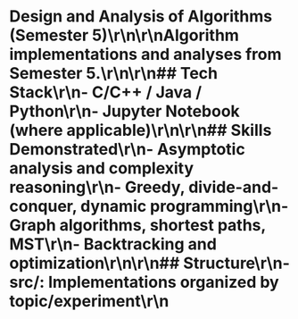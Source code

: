 # Design and Analysis of Algorithms (Semester 5)\r\n\r\nAlgorithm implementations and analyses from Semester 5.\r\n\r\n## Tech Stack\r\n- C/C++ / Java / Python\r\n- Jupyter Notebook (where applicable)\r\n\r\n## Skills Demonstrated\r\n- Asymptotic analysis and complexity reasoning\r\n- Greedy, divide-and-conquer, dynamic programming\r\n- Graph algorithms, shortest paths, MST\r\n- Backtracking and optimization\r\n\r\n## Structure\r\n- src/: Implementations organized by topic/experiment\r\n
